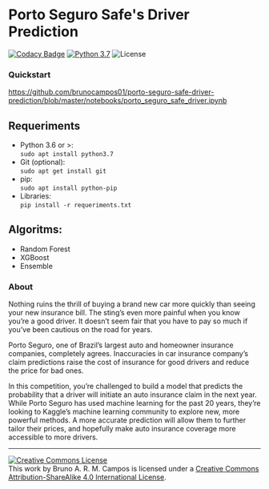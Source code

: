 # Porto Seguro Safe's Driver Prediction
[![Codacy Badge](https://api.codacy.com/project/badge/Grade/1d9c75096915497e9ee7c2617a8d3f6f)](https://app.codacy.com/app/brunocampos01/porto-seguro-safe-driver-prediction?utm_source=github.com&utm_medium=referral&utm_content=brunocampos01/porto-seguro-safe-driver-prediction&utm_campaign=Badge_Grade_Dashboard)
[![Python 3.7](https://img.shields.io/badge/python-3.7-yellow.svg)](https://www.python.org/downloads/release/python-371/)
![License](https://img.shields.io/badge/Code%20License-MIT-blue.svg)


### Quickstart
https://github.com/brunocampos01/porto-seguro-safe-driver-prediction/blob/master/notebooks/porto_seguro_safe_driver.ipynb

## Requeriments
- Python 3.6 or >:<br/>
`sudo apt install python3.7`
- Git (optional):<br/>
`sudo apt get install git`
- pip:<br/>
`sudo apt install python-pip`
- Libraries:<br/>
`pip install -r requeriments.txt`

## Algoritms:
- Random Forest
- XGBoost
- Ensemble

### About
Nothing ruins the thrill of buying a brand new car more quickly than seeing your new insurance bill. The sting’s even more painful when you know you’re a good driver. It doesn’t seem fair that you have to pay so much if you’ve been cautious on the road for years.

Porto Seguro, one of Brazil’s largest auto and homeowner insurance companies, completely agrees. Inaccuracies in car insurance company’s claim predictions raise the cost of insurance for good drivers and reduce the price for bad ones.

In this competition, you’re challenged to build a model that predicts the probability that a driver will initiate an auto insurance claim in the next year. While Porto Seguro has used machine learning for the past 20 years, they’re looking to Kaggle’s machine learning community to explore new, more powerful methods. A more accurate prediction will allow them to further tailor their prices, and hopefully make auto insurance coverage more accessible to more drivers.


---
<a rel="license" href="http://creativecommons.org/licenses/by-sa/4.0/"><img alt="Creative Commons License" style="border-width:0" src="https://i.creativecommons.org/l/by-sa/4.0/88x31.png" /></a><br />This work by <span xmlns:cc="http://creativecommons.org/ns#" property="cc:attributionName">Bruno A. R. M. Campos</span> is licensed under a <a rel="license" href="http://creativecommons.org/licenses/by-sa/4.0/">Creative Commons Attribution-ShareAlike 4.0 International License</a>.
